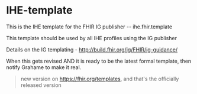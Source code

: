 # IHE-template
This is the IHE template for the FHIR IG publisher -- ihe.fhir.template

This template should be used by all IHE profiles using the IG publisher

Details on the IG templating - http://build.fhir.org/ig/FHIR/ig-guidance/

When this gets revised AND it is ready to be the latest formal template, then notify Grahame to make it real.  
> new version on https://fhir.org/templates, and that's the officially released version
